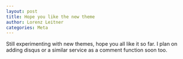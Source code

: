 ```yaml
---
layout: post
title: Hope you like the new theme
author: Lorenz Leitner
categories: Meta
---
```


Still experimenting with new themes, hope you all like it so far.
I plan on adding disqus or a similar service as a comment function soon too.
